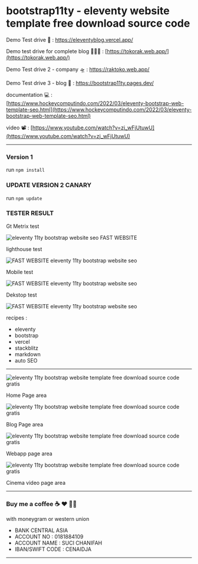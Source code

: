 # bootstrap11ty - eleventy website template free download source code

Demo Test drive 🚀 : [https://eleventyblog.vercel.app/ ](https://eleventyblog.vercel.app/)

Demo test drive for complete blog 👨🏼‍🚀 : [https://tokorak.web.app/](https://tokorak.web.app/)

Demo Test drive 2 - company 🛸 : [https://raktoko.web.app/ ](https://raktoko.web.app/)

Demo Test drive 3 - blog 🤖 : [https://bootstrap11ty.pages.dev/ ](https://bootstrap11ty.pages.dev/)

documentation 💻 : [https://www.hockeycomputindo.com/2022/03/eleventy-bootstrap-web-template-seo.html](https://www.hockeycomputindo.com/2022/03/eleventy-bootstrap-web-template-seo.html)

video 📽 :
[https://www.youtube.com/watch?v=zj_wFjUtuwU](https://www.youtube.com/watch?v=zj_wFjUtuwU)

---

### Version 1

run `npm install`

### UPDATE VERSION 2 CANARY

run `npm update`

### TESTER RESULT

Gt Metrix test

![eleventy 11ty bootstrap website seo FAST WEBSITE ](https://blogger.googleusercontent.com/img/b/R29vZ2xl/AVvXsEjGecHsFZiKErAGPXDHFx8so8ZxGp2vjeT4bTAvZIl9uHcfKz_ecynlS2K6AtcBqhEgB0FcPsdU2jn0SPcPz0EFFoqdYfEoyEVYVnTxZuErHbHsJxg6QHivQt32NGIOPCSH1KOjOv065bqPrMM75T_sfKaTFQ7o2CAaeZ0wmAssrMcyKtcpjfyPPk6ZgQ/s1106/Screenshot%202022-12-01%20at%2014-58-08%20GTmetrix%20Performance%20Report.png)

lighthouse test

![FAST WEBSITE eleventy 11ty bootstrap website seo](https://blogger.googleusercontent.com/img/b/R29vZ2xl/AVvXsEjewpPs9bctZHJtqxlivpkR6YhizcOObsGGB98C7Wf_VhPRJZtr3_L0U-fRZN8xZFllwBA6ZkY7JCduYr64pAiDNEkwSE7fWauD7OezJeT19ke_ChqvhJ6k-sJsIMGBHFYOYFEb2MwlokoyzPAEVMobdZEfd7iSHgCGsy2q0Ws25-eIKvmrbYduCnuL-Q/s1349/Screenshot%202022-12-01%20at%2014-55-40%20Lighthouse%20Report%20Viewer.png)

Mobile test

![FAST WEBSITE eleventy 11ty bootstrap website seo](https://blogger.googleusercontent.com/img/b/R29vZ2xl/AVvXsEi6lbIwGE8RlPpmnFn6kewsCJIpXSX3_4QA7ham_xcrUmfLRSkt3-ZZsCbMK-GYM-josmt-ZXfGs9ZzsHsep9qYSoZ7JQiNVaZ5XQFZPpa-PMSB1f8SyXliZ_GGCWb6s8ZpRO6aZfXrKghwCXOJ2VkWnQUFHIWY_Lp28UBjsrsj60gSp7yG_kgsRYCZFw/s1349/Screenshot%202022-12-01%20at%2014-51-07%20PageSpeed%20Insights.png)

Dekstop test

![FAST WEBSITE eleventy 11ty bootstrap website seo](https://blogger.googleusercontent.com/img/b/R29vZ2xl/AVvXsEjQrjTtyfn86I-L-tgTAXW43rvPrcLn6w4HklD0XHvb5auubf-QLiIb8ZGJg29DyIBluYp50LJtGv1U6wWhR_6X5YRb2IPIrsisdZ62vhkXDlIG9TtDEaE9J4pzX0Smeg6qdA4vKeGKha2Omgyp4RolptDO0-sk_VzxB0JCwKbBshGRTHvuSLEix4grog/s1349/Screenshot%202022-12-01%20at%2014-35-27%20PageSpeed%20Insights.png)

recipes :

- eleventy
- bootstrap
- vercel
- stackblitz
- markdown
- auto SEO

---

![eleventy 11ty bootstrap website template free download source code gratis](https://blogger.googleusercontent.com/img/a/AVvXsEiLXB6Jbqsdyo5g_MU1g2yy0qm4wMUlR0PlcaU4SgxUzNH3pS0_9Lb31s2WlEZIdY_PTRHauXcHHIQJ2yyxmQ6vKTHwVumC3-lI-1C8k0R2LMkHtb7DSqWMWNpjyI9ZR91Mf4gK6z3hv3tIiTNYqHt1w7BloH3Q2WgrN2j82Wviv2gVU2ye9D1w-hXf9w=s3455)

Home Page area

![eleventy 11ty bootstrap website template free download source code gratis](https://blogger.googleusercontent.com/img/a/AVvXsEg3MTU1yuVyX7H5qbdYvSSGMCMZ2-zsUTIfQ0zHJO5rKKe59jG4kPccmFDVexBZK6-GrY1m4w9wbsqorqh8MPiXDkjjjOGFrWWfj1MvZdilZ0MTqYVOvbTssBjRSW_EeIU-Y7qKcvelpqrqwnF7GxpNHLdo_SNXmPXe0faCZW99vCc_76OV3fr3-fbVdA=s1392)

Blog Page area

![eleventy 11ty bootstrap website template free download source code gratis](https://blogger.googleusercontent.com/img/a/AVvXsEhzOZ9cjuCjEc6a8ioG7PWyIaF06-9YFm4kzom1-QC6cWnJJ65cf10QrnNaI2CVlv6zxAiK8yaicENJFquQ7lBlk10d8w40pkOCFtyOWQPi2oKBJwXmx58wv_SQJ9iehKRTsaW58srfsNH7sNcnNRywRgttLEb10hnoA4IoJkn5Qvc28PkZmRp32FIKpQ=s1588)

Webapp page area

![eleventy 11ty bootstrap website template free download source code gratis](https://blogger.googleusercontent.com/img/a/AVvXsEjBZQEEIIFpiibvcsw4PSE4Kt9u-kxGsOWrmbDlZ76GPzrPIZYgszvDrSap-LFHQNy0650K-3j6VUSrkJbsWGZJ1vG7w_lZ2ISMeFZEhUH9ZB3rtppxZdMI-JRVggm6sHdChJMuXCS1AS7o62eYE8tC6VSESlaB5-OpgDqkGwmo4cyWSQeSr2IChy1D2Q=s1344)

Cinema video page area

---

### Buy me a coffee ☕️ ❤️ ✌🏻

with moneygram or western union

- BANK CENTRAL ASIA
- ACCOUNT NO : 0181884109
- ACCOUNT NAME : SUCI CHANIFAH
- IBAN/SWIFT CODE : CENAIDJA

---
